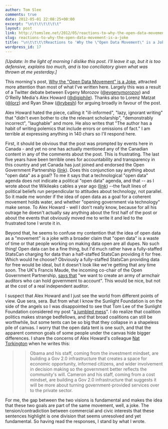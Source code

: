 ```yaml
---
author: Tom Slee
comments: true
date: 2012-05-01 22:08:25+00:00
excerpt: "\n\t\t\t\t\t\t"
layout: post
link: http://tomslee.net/2012/05/reactions-to-why-the-open-data-movement-is-a-joke.html
slug: reactions-to-why-the-open-data-movement-is-a-joke
title: "\n\t\t\t\tReactions to 'Why the \"Open Data Movement\" is a Joke'\t\t"
wordpress_id: 17
---
```



				

_[Update: In the light of morning I dislike this post. I'll leave it up, but it is too defensive, explains too much, and is too conciliatory given what was thrown at me yesterday.]_




This morning's post, [Why the "Open Data Movement" is a Joke](http://whimsley.typepad.com/whimsley/2012/05/why-the-open-data-movement-is-a-joke.html), attracted more attention than most of what I've written here. Largely this was a result of a Twitter debate between Evgeny Morozov ([@evgenymorozov](https://twitter.com/#!/evgenymorozov)) and O'Reilly Media's Alex Howard ([@digiphile](https://twitter.com/#!/digiphile)). Thanks also to Lorenz Matzat ([@lorz](https://twitter.com/#!/lorz)) and Ryan Shaw ([@rybesh](https://twitter.com/#!/rybesh)) for arguing broadly in favour of the post.




Alex Howard hated the piece, calling it "ill-informed", "lazy, ignorant writing" that "didn't even bother to cite the relevant scholarship", "demonstrably incorrect", "laughable" and more. He also writes that "The author has a habit of writing polemics that include errors or omissions of fact." I am terrible at expressing anything in 140 chars so I'll respond here.




First, it should be obvious that the post was prompted by events here in Canada - and yet no one has actually mentioned any of the Canadian content in any of the comments about the post. This is frustrating. The last five years have been terrible ones for accountability and transparency in this country and yet Canada has just joined and endorsed the Open Government Partnership ([link](http://news.gc.ca/web/article-eng.do?nid=669609)). Does this conjunction say anything about "open data" as a goal? To me it says that a technological "open data" agenda does not indicate a political "open data" agenda, and that -- as I wrote about the Wikileaks cables a year ago ([link](http://whimsley.typepad.com/whimsley/2010/12/wikileaks-shines-a-light-on-the-limits-of-techno-politics.html)) --the fault lines of political beliefs run perpendicular to attitudes about technology, not parallel. So it made me wonder if the idea of open data as a goal for a coherent movement holds water, and whether "opening government via technology" make sense. To Alex Howard - well I don't really know, because for all his outrage he doesn't actually say anything about the first half of the post or about the events that obviously moved me to write it and led to the frustrated tone I wrote it in.




Beyond that, he seems to confuse my contention that the idea of open data as a "movement" is a joke with a broader claim that "open data" is a waste of time or that people working on making data open are all dupes. No such thing! Open data can be a fine thing, but I'd much rather have a fully-staffed StatsCan charging for data than a half-staffed StatsCan providing it for free. Which would he choose? Obviously a fully-staffed StatsCan providing data for free would be ideal, but it doesn't look like we're getting that any time soon. The UK's Francis Maude, the incoming co-chair of the Open Government Partnership, [says that](http://www.guardian.co.uk/public-leaders-network/2012/apr/19/frances-maude-open-government-partnership) "we want to create an army of armchair auditors who can hold government to account". This would be nice, but not at the cost of a real independent auditor.




I suspect that Alex Howard and I just see the world from different points of view. Que sera, sera. But from what I know the Sunlight Foundation is on the side of the angels so I was disappointed to see that Tom Lee of the Sunlight Foundation considered my post "[a jumbled mess](http://twitter.com/tjl/status/197425160490455042)". I do realize that coalition politics makes strange bedfellows, and that broad coalitions can still be worthwhile, but some tents can be so big that they collapse in a shapeless pile of canvas. I worry that the open data tent is one such, and that the apparent common goals of some people under the canvas hide bigger differences. I share the concerns of Alex Howard's colleague [Nat Torkington](http://radar.oreilly.com/2010/08/gov-20-as-means-not-end.html) when he writes this:




<blockquote>

> 
> Obama and his staff, coming from the investment mindset, are building a Gov 2.0 infrastructure that creates a space for economic opportunity, informed citizens, and wider involvement in decision making so the government better reflects the community's will. Cameron and his staff, coming from a cost mindset, are building a Gov 2.0 infrastructure that suggests it will be more about turning government-provided services over to the private sector.
> 
> 
</blockquote>




For me, the gap between the two visions is fundamental and makes the idea that these two goals are part of the same movement, well, a joke. The tension/contradiction between commercial and civic interests that these sentences highlight is one division that seems unresolved and yet fundamental. So having read the responses, I stand by what I wrote.


		
